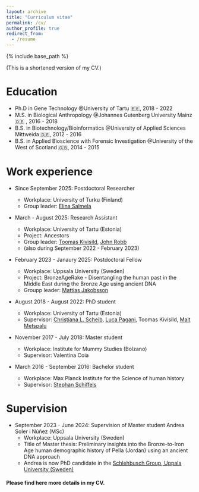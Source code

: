 ```yaml
---
layout: archive
title: "Curriculum vitae"
permalink: /cv/
author_profile: true
redirect_from:
  - /resume
---
```


{% include base_path %}


(This is a shortened version of my CV.)

Education
======
* Ph.D in Gene Technology @University of Tartu 🇪🇪, 2018 - 2022
* M.S. in Biological Anthropology @Johannes Gutenberg University Mainz 🇩🇪 , 2016 - 2018 
* B.S. in Biotechnology/Bioinformatics @University of Applied Sciences Mittweida 🇩🇪, 2012 - 2016
* B.S. in Applied Bioscience with Forensic Investigation @University of the West of Scotland 🇬🇧, 2014 - 2015

Work experience
======
* Since September 2025: Postdoctoral Researcher
  * Workplace: University of Turku (Finland)
  * Group leader: <a href="https://elinasalmela.fi/">Elina Salmela</a> 

* March - August 2025: Research Assistant
  * Workplace: University of Tartu (Estonia)
  * Project: Ancestors
  * Group leader: <a href="https://www.etis.ee/CV/Toomas_Kivisild">Toomas Kivisild</a>, <a href="https://www.arch.cam.ac.uk/directory/jer39">John Robb<a/>
  * (also during September 2022 - February 2023)

* February 2023 - Janaury 2025: Postdoctoral Fellow
  * Workplace: Uppsala University (Sweden)
  * Project: BronzeAgeRake -  Disentangling the human past in the Middle East during the Bronze Age using ancient DNA
  * Groupp leader: <a href="https://jakobssonlab.iob.uu.se/">Mattias Jakobsson</a>

* August 2018 - August 2022: PhD student
  * Workplace: University of Tartu (Estonia)
  * Supervisor: <a href= "https://www.zoo.cam.ac.uk/directory/dr-christiana-scheib">Christiana L. Scheib</a>, <a href="https://www.biologia.unipd.it/en/department/people/teacher-details/?tx_wfqbe_pi1%5Baccount%5D=luca-pagani">Luca Pagani</a>, Toomas Kivisild, <a href="https://www.etis.ee/CV/Mait_Metspalu/eng/">Mait Metspalu</a>

* November 2017 - July 2018: Master student
  * Workplace: Institute for Mummy Studies (Bolzano)
  * Supervisor: Valentina Coia

* March 2016 - September 2016: Bachelor student
  * Workplace: Max Planck Institute for the Science of human history
  * Supervisor: <a href="https://www.stephanschiffels.de/">Stephan Schiffels<a/>

Supervision
======
* September 2023 - June 2024: Supervision of Master student Andrea Soler i Núñez (MSc) 
  * Workplace: Uppsala University (Sweden)
  * Title of Master thesis: Preliminary insights into the Bronze-to-Iron Age human demographic history of Pella (Jordan) using an ancient DNA approach
  * Andrea is now PhD candidate in the <a href="https://i-am-an-african.net/">Schlehbusch Group, Uppala University (Sweden)</a>

#### Please find here more details in my CV. 